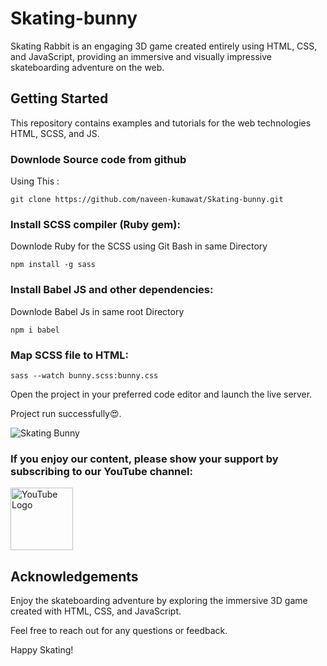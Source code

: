 # Skating-bunny
Skating Rabbit is an engaging 3D game created entirely using HTML, CSS, and JavaScript, providing an immersive and visually impressive skateboarding adventure on the web.

## Getting Started
This repository contains examples and tutorials for the web technologies HTML, SCSS, and JS.

### Downlode Source code from github
Using This : 

```
git clone https://github.com/naveen-kumawat/Skating-bunny.git
```
### Install SCSS compiler (Ruby gem): 
Downlode Ruby for the SCSS using Git Bash in same Directory 
```
npm install -g sass
```
### Install Babel JS and other dependencies:
Downlode Babel Js  in same root Directory 
```
npm i babel
```

### Map SCSS file to HTML:

```
sass --watch bunny.scss:bunny.css
```
Open the project in your preferred code editor and launch the live server.

Project run successfully😍.

![Skating Bunny](https://github.com/naveen-kumawat/Skating-bunny/assets/63699592/68e9759f-821b-4173-bbd9-68b1f3237866)

### If you enjoy our content, please show your support by subscribing to our YouTube channel:
<a href="https://www.youtube.com/c/YourChannelName">
  <img src="https://github.com/naveen-kumawat/Skating-bunny/raw/main/assets/63699592/eda36daa-229b-4f90-8858-7b7253b83000.png" alt="YouTube Logo" width="100">
</a>



## Acknowledgements
Enjoy the skateboarding adventure by exploring the immersive 3D game created with HTML, CSS, and JavaScript.

Feel free to reach out for any questions or feedback.

Happy Skating!


